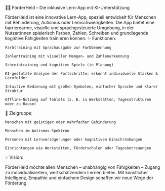 🦸‍♂️ FörderHeld – Die inklusive Lern-App mit KI-Unterstützung

FörderHeld ist eine innovative Lern-App, speziell entwickelt für Menschen mit Behinderung, Autismus oder Lernschwierigkeiten. Die App bietet eine barrierearme, visuelle und sprachgesteuerte Umgebung, in der Nutzer:innen spielerisch Farben, Zahlen, Schreiben und grundlegende kognitive Fähigkeiten trainieren können.
✨ Funktionen:

    Farbtraining mit Sprachausgabe zur Farbbenennung

    Zahlentraining mit visueller Mengen- und Zahlenerkennung

    Schreibtraining und kognitive Spiele (in Planung)

    KI-gestützte Analyse der Fortschritte: erkennt individuelle Stärken & Lernfelder

    Intuitive Bedienung mit großen Symbolen, einfacher Sprache und klarer Struktur

    Offline-Nutzung auf Tablets (z. B. in Werkstätten, Tagesstrukturen oder zu Hause)

🎯 Zielgruppe:

    Menschen mit geistiger oder mehrfacher Behinderung

    Menschen im Autismus-Spektrum

    Personen mit Lernverzögerungen oder kognitiven Einschränkungen

    Einrichtungen wie Werkstätten, Förderschulen oder Tagesbetreuungen

💡 Vision:

FörderHeld möchte allen Menschen – unabhängig von Fähigkeiten – Zugang zu individualisiertem, wertschätzendem Lernen bieten. Mit künstlicher Intelligenz, Empathie und einfachem Design schaffen wir neue Wege der Förderung.
